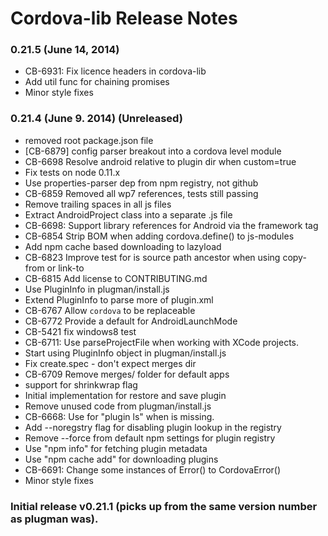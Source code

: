 <!--
#
# Licensed to the Apache Software Foundation (ASF) under one
# or more contributor license agreements.  See the NOTICE file
# distributed with this work for additional information
# regarding copyright ownership.  The ASF licenses this file
# to you under the Apache License, Version 2.0 (the
# "License"); you may not use this file except in compliance
# with the License.  You may obtain a copy of the License at
#
# http://www.apache.org/licenses/LICENSE-2.0
#
# Unless required by applicable law or agreed to in writing,
# software distributed under the License is distributed on an
# "AS IS" BASIS, WITHOUT WARRANTIES OR CONDITIONS OF ANY
#  KIND, either express or implied.  See the License for the
# specific language governing permissions and limitations
# under the License.
#
-->
# Cordova-lib Release Notes

### 0.21.5 (June 14, 2014)

* CB-6931: Fix licence headers in cordova-lib
* Add util func for chaining promises
* Minor style fixes

### 0.21.4 (June 9. 2014) (Unreleased)

* removed root package.json file
* [CB-6879] config parser breakout into a cordova level module
* CB-6698 Resolve android <framework> relative to plugin dir when custom=true
* Fix tests on node 0.11.x
* Use properties-parser dep from npm registry, not github
* CB-6859 Removed all wp7 references, tests still passing
* Remove trailing spaces in all js files
* Extract AndroidProject class into a separate .js file
* CB-6698: Support library references for Android via the framework tag
* CB-6854 Strip BOM when adding cordova.define() to js-modules
* Add npm cache based downloading to lazyload
* CB-6823 Improve test for is source path ancestor when using copy-from or link-to
* CB-6815 Add license to CONTRIBUTING.md
* Use PluginInfo in plugman/install.js
* Extend PluginInfo to parse more of plugin.xml
* CB-6767 Allow `cordova` to be replaceable
* CB-6772 Provide a default for AndroidLaunchMode
* CB-5421 fix windows8 test
* CB-6711: Use parseProjectFile when working with XCode projects.
* Start using PluginInfo object in plugman/install.js
* Fix create.spec - don't expect merges dir
* CB-6709 Remove merges/ folder for default apps
* support for shrinkwrap flag
* Initial implementation for restore and save plugin
* Remove unused code from plugman/install.js
* CB-6668: Use <description> for "plugin ls" when <name> is missing.
* Add --noregstry flag for disabling plugin lookup in the registry
* Remove --force from default npm settings for plugin registry
* Use "npm info" for fetching plugin metadata
* Use "npm cache add" for downloading plugins
* CB-6691: Change some instances of Error() to CordovaError()
* Minor style fixes

### Initial release v0.21.1 (picks up from the same version number as plugman was).
